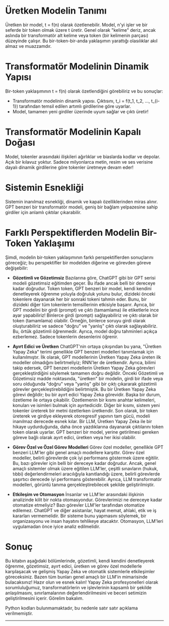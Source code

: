 # Üretken Modelin Tanımı
Üretken bir model, t = f(n) olarak özetlenebilir. Model, n'yi işler ve bir seferde bir token olmak üzere t üretir. Genel olarak "kelime" deriz, ancak aslında bir transformatör alt kelime veya token (bir kelimenin parçası) düzeyinde çalışır. Bu bir-token-bir-anda yaklaşımın yarattığı olasılıklar akıl almaz ve muazzamdır.

# Transformatör Modelinin Dinamik Yapısı
Bir-token yaklaşımının t = f(n) olarak özetlendiğini görebiliriz ve bu sonuçlar:
- Transformatör modelinin dinamik yapısı. Çıktısını, t_i = f(t_1, t_2, ..., t_{i-1}) tarafından temsil edilen artımlı girdilerine göre uyarlar. 
- Model, tamamen yeni girdiler üzerinde uyum sağlar ve çıktı üretir!

# Transformatör Modelinin Kapalı Doğası
Model, tokenler arasındaki ilişkileri ağırlıklar ve biaslarda kodlar ve depolar. Açık bir kılavuz yoktur. Sadece milyonlarca metin, resim ve ses verisine dayalı dinamik girdilerine göre tokenler üretmeye devam eder!

# Sistemin Esnekliği
Sistemin inanılmaz esnekliği, dinamik ve kapalı özelliklerinden miras alınır. GPT benzeri bir transformatör modeli, geniş bir bağlam yelpazesine sahip girdiler için anlamlı çıktılar çıkarabilir.

# Farklı Perspektiflerden Modelin Bir-Token Yaklaşımı
Şimdi, modelin bir-token yaklaşımının farklı perspektiflerden sonuçlarını göreceğiz; bu perspektifler bir modelden diğerine ve görevden göreve değişebilir:
- **Gözetimli ve Gözetimsiz**
Bazılarına göre, ChatGPT gibi bir GPT serisi modeli gözetimsiz eğitimden geçer. Bu ifade ancak belli bir dereceye kadar doğrudur. Token token, GPT benzeri bir model, kendi kendini denetleyerek öğrenme yoluyla doğruluk yolunu bulur, dizideki önceki tokenlere dayanarak her bir sonraki tokeni tahmin eder. Bunu, bir dizideki diğer tüm tokenlerin temsillerinin etkisiyle başarır. 
Ayrıca, bir GPT modelini bir girdi (prompt) ve çıktı (tamamlama) ile etiketlerle ince ayar yapabiliriz! Binlerce girdi (prompt) sağlayabiliriz ve çıktı olarak bir token (tamamlama) olabilir. Örneğin, binlerce soruyu girdi olarak oluşturabiliriz ve sadece "doğru" ve "yanlış" çıktı olarak sağlayabiliriz. Bu, örtük gözetimli öğrenmedir. Ayrıca, model doğru tahminleri açıkça ezberlemez. Sadece tokenlerin desenlerini öğrenir.

- **Ayırt Edici ve Üretken**
ChatGPT'nin ortaya çıkışından bu yana, "Üretken Yapay Zeka" terimi genellikle GPT benzeri modelleri tanımlamak için kullanılmıştır. İlk olarak, GPT modellerinin Üretken Yapay Zeka üreten ilk modeller olmadığını belirtmeliyiz; RNN'ler de üretkendir. Ayrıca, bilimi takip edersek, GPT benzeri modellerin Üretken Yapay Zeka görevleri gerçekleştirdiğini söylemek tamamen doğru değildir. 
Önceki Gözetimli ve Gözetimsiz madde noktasında, "üretken" bir modelin, girdi bir ifade veya soru olduğunda "doğru" veya "yanlış" gibi bir çıktı çıkararak gözetimli görevler gerçekleştirebildiğini belirtmiştik. Bu bir Üretken Yapay Zeka görevi değildir; bu bir ayırt edici Yapay Zeka görevidir. 
Başka bir durum, özetleme ile ortaya çıkabilir. Özetlemenin bir kısmı anahtar kelimeleri, konuları ve isimleri bulmak için ayırtedicidir. Diğer bir kısmı, sistem yeni tokenler üreterek bir metni özetlerken üretkendir. 
Son olarak, bir token üreterek ve girdiye ekleyerek otoregresif yapının tam gücü, modeli inanılmaz derecede esnek kılar. 
Bir LLM, Üretken Yapay Zeka ile bir hikaye uydurduğunda, daha önce yazdıklarına dayanarak çıktılarını token token olarak uyarlar. 
GPT benzeri bir model, yerine getirilmesi gereken göreve bağlı olarak ayırt edici, üretken veya her ikisi olabilir.

- **Görev Özel ve Özel Görev Modelleri**
Görev özel modeller, genellikle GPT benzeri LLM'ler gibi genel amaçlı modellere karşıttır. Görev özel modeller, belirli görevlerde çok iyi performans göstermek üzere eğitilir. 
Bu, bazı görevler için belli bir dereceye kadar doğrudur. Ancak, genel amaçlı sistemler olmak üzere eğitilen LLM'ler, çeşitli sınavların (hukuk, tıbbi) değerlendirmeleri aracılığıyla kanıtlandığı üzere, belirli görevlerde şaşırtıcı derecede iyi performans gösterebilir. 
Ayrıca, LLM transformatör modelleri, görüntü tanıma gerçekleştirebilecek şekilde geliştirilmiştir.

- **Etkileşim ve Otomasyon**
İnsanlar ve LLM'ler arasındaki ilişkinin analizinde kilit bir nokta otomasyondur. Görevlerimizi ne dereceye kadar otomatize etmeliyiz? 
Bazı görevler LLM'ler tarafından otomatize edilemez. ChatGPT ve diğer asistanlar, hayat memat, ahlaki, etik ve iş kararları vermemelidir. 
Bir sisteme bunu yapmasını söylemek, bir organizasyonu ve insan hayatını tehlikeye atacaktır. Otomasyon, LLM'leri uygulamadan önce iyice analiz edilmelidir.

# Sonuç
Bu kitabın aşağıdaki bölümlerinde, gözetimli, kendi kendini denetleyerek öğrenme, gözetimsiz, ayırt edici, üretken ve görev özel modellerle karşılaşacak ve gelişmiş Yapay Zeka ve otomatik sistemlerle etkileşimler göreceksiniz. 
Bazen tüm bunları genel amaçlı bir LLM'in mimarisinde bulacaksınız! Hazır olun ve esnek kalın! 
Yapay Zeka profesyonelleri olarak sorumluluğumuz, transformatörlerin ve işlevlerinin kapsamlı bir şekilde anlaşılmasını, sınırlamalarının değerlendirilmesini ve beceri setimizin geliştirilmesini içerir. 
Görelim bakalım. 

Python kodları bulunmamaktadır, bu nedenle satır satır açıklama verilmemiştir.

---

